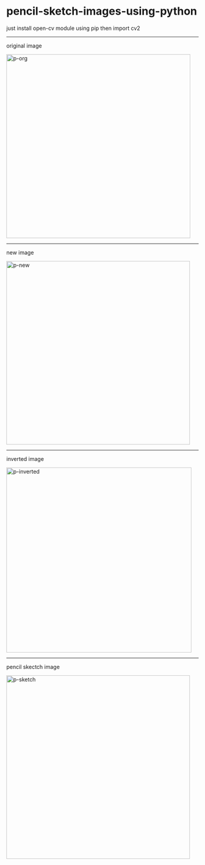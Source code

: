 # pencil-sketch-images-using-python
just install open-cv module using pip
then import cv2
********************************************************************************************
original image

<img width="482" alt="p-org" src="https://user-images.githubusercontent.com/61873858/115850523-92f18d00-a443-11eb-8269-7be7d3c21c6b.png">


*************************************************************************************************
new image

<img width="481" alt="p-new" src="https://user-images.githubusercontent.com/61873858/115850683-c3392b80-a443-11eb-83da-a3e0bad6b1b1.png">


*************************************************************************************************

inverted image

<img width="485" alt="p-inverted" src="https://user-images.githubusercontent.com/61873858/115850827-e5cb4480-a443-11eb-82a4-618ba76026f8.png">


*****************************************************************************************************
pencil skectch image


<img width="481" alt="p-sketch" src="https://user-images.githubusercontent.com/61873858/115850948-0abfb780-a444-11eb-9498-8c94055f3269.png">



